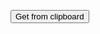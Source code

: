 <script>
var calcdata;

function getClipboard()
calcdata = ClipboardEvent.clipboardData.getData("text")
</script>


<button onClick="getClipboard()">Get from clipboard</button>

